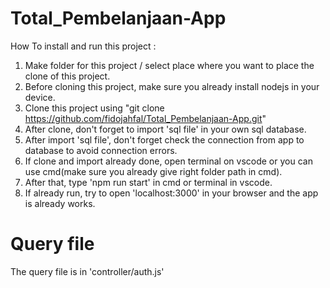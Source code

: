 # Total_Pembelanjaan-App
How To install and run this project : <br>
1. Make folder for this project / select place where you want to place the clone of this project.
2. Before cloning this project, make sure you already install nodejs in your device.
3. Clone this project using "git clone https://github.com/fidojahfal/Total_Pembelanjaan-App.git"
4. After clone, don't forget to import 'sql file' in your own sql database.
5. After import 'sql file', don't forget check the connection from app to database to avoid connection errors.
6. If clone and import already done, open terminal on vscode or you can use cmd(make sure you already give right folder path in cmd).
7. After that, type 'npm run start' in cmd or terminal in vscode.
8. If already run, try to open 'localhost:3000' in your browser and the app is already works.

# Query file
The query file is in 'controller/auth.js'
